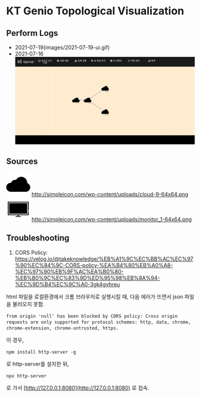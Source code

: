 # KT Genio Topological Visualization

## Perform Logs
- 2021-07-19(images/2021-07-19-ui.gif)
- 2021-07-16
![2021-07-16](images/2021-07-16-ui.JPG)

## Sources
![cloud](images/cloud-9-64x64.png)
http://simpleicon.com/wp-content/uploads/cloud-9-64x64.png
![machine](images/machine_1-64x64.png)
http://simpleicon.com/wp-content/uploads/monitor_1-64x64.png

## Troubleshooting
1. CORS Policy: https://velog.io/@takeknowledge/%EB%A1%9C%EC%BB%AC%EC%97%90%EC%84%9C-CORS-policy-%EA%B4%80%EB%A0%A8-%EC%97%90%EB%9F%AC%EA%B0%80-%EB%B0%9C%EC%83%9D%ED%95%98%EB%8A%94-%EC%9D%B4%EC%9C%A0-3gk4gyhreu 

html 파일을 로컬환경에서 크롬 브라우저로 실행시킬 때, 다음 에러가 뜨면서 json 파일을 불러오지 못함.
```
from origin 'null' has been blocked by CORS policy: Cross origin requests are only supported for protocol schemes: http, data, chrome, chrome-extension, chrome-untrusted, https.
```

이 경우, 
```
npm install http-server -g
```
로 http-server를 설치한 뒤,

```
npx http-server
```
로 가서 [http://127.0.0.1:8080](http://127.0.0.1:8080) 로 접속.
